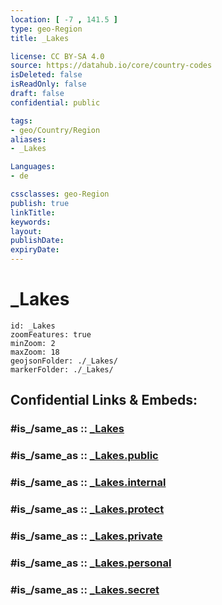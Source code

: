 ```yaml
---
location: [ -7 , 141.5 ] 
type: geo-Region
title: _Lakes

license: CC BY-SA 4.0
source: https://datahub.io/core/country-codes
isDeleted: false
isReadOnly: false
draft: false
confidential: public

tags:
- geo/Country/Region
aliases:
- _Lakes

Languages:
- de

cssclasses: geo-Region
publish: true
linkTitle: 
keywords: 
layout: 
publishDate: 
expiryDate: 
---
```


# _Lakes

```leaflet
id: _Lakes
zoomFeatures: true 
minZoom: 2 
maxZoom: 18
geojsonFolder: ./_Lakes/
markerFolder: ./_Lakes/
```


## Confidential Links & Embeds: 

### #is_/same_as :: [_Lakes](/_Standards/Earth/Continent/Asia/Asia~South~East/Malay_Archipelago/Papua-New_Guinea/Provinces~Papua/New_Guinea~Western/_Lakes.md) 

### #is_/same_as :: [_Lakes.public](/_public/Earth/Continent/Asia/Asia~South~East/Malay_Archipelago/Papua-New_Guinea/Provinces~Papua/New_Guinea~Western/_Lakes.public.md) 

### #is_/same_as :: [_Lakes.internal](/_internal/Earth/Continent/Asia/Asia~South~East/Malay_Archipelago/Papua-New_Guinea/Provinces~Papua/New_Guinea~Western/_Lakes.internal.md) 

### #is_/same_as :: [_Lakes.protect](/_protect/Earth/Continent/Asia/Asia~South~East/Malay_Archipelago/Papua-New_Guinea/Provinces~Papua/New_Guinea~Western/_Lakes.protect.md) 

### #is_/same_as :: [_Lakes.private](/_private/Earth/Continent/Asia/Asia~South~East/Malay_Archipelago/Papua-New_Guinea/Provinces~Papua/New_Guinea~Western/_Lakes.private.md) 

### #is_/same_as :: [_Lakes.personal](/_personal/Earth/Continent/Asia/Asia~South~East/Malay_Archipelago/Papua-New_Guinea/Provinces~Papua/New_Guinea~Western/_Lakes.personal.md) 

### #is_/same_as :: [_Lakes.secret](/_secret/Earth/Continent/Asia/Asia~South~East/Malay_Archipelago/Papua-New_Guinea/Provinces~Papua/New_Guinea~Western/_Lakes.secret.md)

